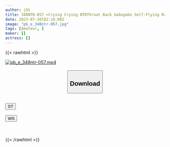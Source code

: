 ```yaml
---
author: j91
title: 348NTR-057 <Crying Crying NTRThroat Back Gabogabo Self-Flying Rama> Pink Nipple’s Masterpiece. This Time We Are Looking For A Couple Who Seems To Be In Trouble With Money! Talk To The Couple Who Came Out Of The Pachinko Parlor! It Looks Flashy And Erotic With A Peek Into The Heavy Cleavage… (Prejudice) If You Ask Me, It Seems That I’m In Trouble With Money After Losing More Than 100,000 Pachinko. If You Talk About Her AV Appearance, He Thinks Only About Money More Than Her And It’s Ok Immediately, She Also Thinks About Her Life And Decides To Appear. On That Day, She Promises Him To Watch Over And Challenges The Shoot. If You Think That You Threw Out A Shining Pink Nipple, You Will Show Off The Work Of Swallowing A Big Dick Of About 20 CM To The Back! She Is A Brave Girl But She Cries At The End. What On Earth…! ?
date: 2023-07-26T02:16:00Z
image: "pb_e_348ntr-057.jpg"
tags: [Amateur, ]
maker: []
actress: []
---
```



{{< rawhtml >}}

<div class="video" data-videoid="OY0Y9MGbbquZBrK">
    <a href="javascript:;">
        <img src="https://my.j91.asia/posts/pb_e_348ntr-057/pb_e_348ntr-057.jpg" width="WIDTH" height="HEIGHT" alt="pb_e_348ntr-057.mp4" loading="lazy">
    </a>
</div>

<script type="text/javascript" src="https://j91.asia/asset/on-demand-st.js"></script>

<br>
  <link rel="stylesheet" href="https://j91.asia/asset/bs5.css">
  
  <center>
  <button class="btn btn-primary" type="button" data-bs-toggle="collapse" data-bs-target=".multi-collapse" aria-expanded="false" aria-controls="multiCollapseExample1 multiCollapseExample2"><h2>Download</h2></button></center>
</p>
<div class="row">
  <div class="col">
    <div class="collapse multi-collapse" id="multiCollapseExample1">
      <div class="card card-body">
	      	      <br>
<div class="buttons">  
<a href="https://streamtape.to/v/OY0Y9MGbbquZBrK"><button class="btn-hover color-3"><i class="fa fa-download"></i> ST</button></a></div>
    </div>
  </div>
</div>
  <div class="col">
    <div class="collapse multi-collapse" id="multiCollapseExample2">
      <div class="card card-body">
	      <br>
<div class="buttons">
    <a href="https://wolfstream.tv/hkh5qx5yrweq.html"><button class="btn-hover color-9"><i class="fa fa-download"></i> WS</button></a></div>
<br><br>
      </div>
    </div>
  </div>
</div>

{{< /rawhtml >}}
